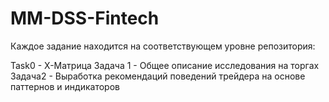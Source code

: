 # MM-DSS-Fintech

Каждое задание находится на соответствующем уровне репозитория:

Task0 - X-Матрица
Задача 1 - Общее описание исследования на торгах
Задача2 - Выработка рекомендаций поведений трейдера на основе паттернов и индикаторов

